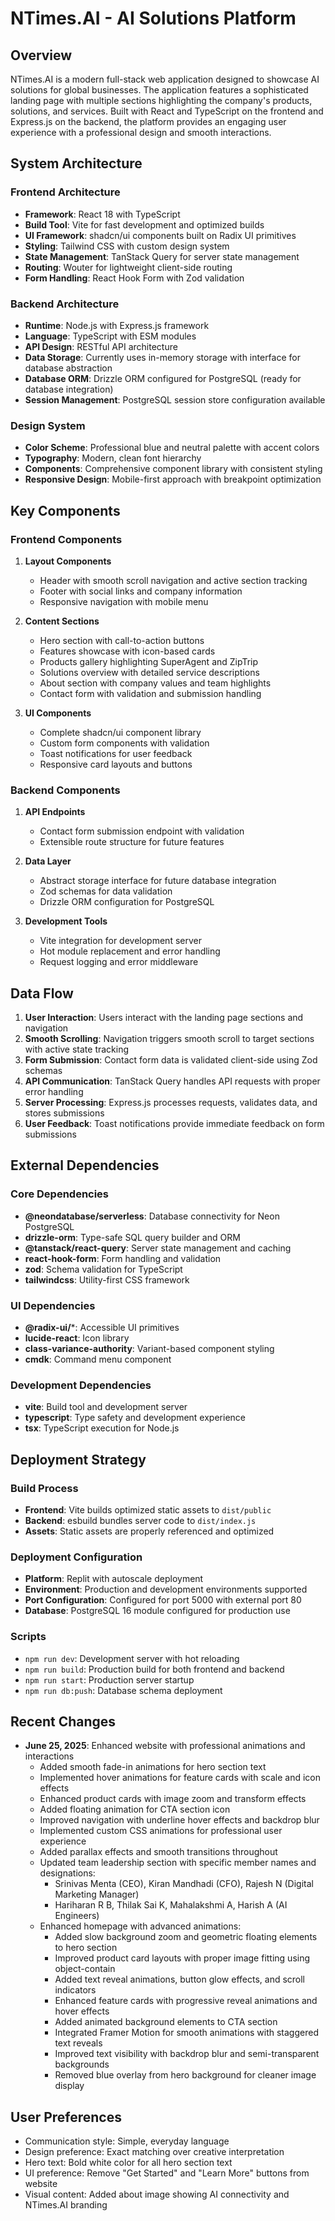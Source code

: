# NTimes.AI - AI Solutions Platform

## Overview

NTimes.AI is a modern full-stack web application designed to showcase AI solutions for global businesses. The application features a sophisticated landing page with multiple sections highlighting the company's products, solutions, and services. Built with React and TypeScript on the frontend and Express.js on the backend, the platform provides an engaging user experience with a professional design and smooth interactions.

## System Architecture

### Frontend Architecture
- **Framework**: React 18 with TypeScript
- **Build Tool**: Vite for fast development and optimized builds
- **UI Framework**: shadcn/ui components built on Radix UI primitives
- **Styling**: Tailwind CSS with custom design system
- **State Management**: TanStack Query for server state management
- **Routing**: Wouter for lightweight client-side routing
- **Form Handling**: React Hook Form with Zod validation

### Backend Architecture
- **Runtime**: Node.js with Express.js framework
- **Language**: TypeScript with ESM modules
- **API Design**: RESTful API architecture
- **Data Storage**: Currently uses in-memory storage with interface for database abstraction
- **Database ORM**: Drizzle ORM configured for PostgreSQL (ready for database integration)
- **Session Management**: PostgreSQL session store configuration available

### Design System
- **Color Scheme**: Professional blue and neutral palette with accent colors
- **Typography**: Modern, clean font hierarchy
- **Components**: Comprehensive component library with consistent styling
- **Responsive Design**: Mobile-first approach with breakpoint optimization

## Key Components

### Frontend Components
1. **Layout Components**
   - Header with smooth scroll navigation and active section tracking
   - Footer with social links and company information
   - Responsive navigation with mobile menu

2. **Content Sections**
   - Hero section with call-to-action buttons
   - Features showcase with icon-based cards
   - Products gallery highlighting SuperAgent and ZipTrip
   - Solutions overview with detailed service descriptions
   - About section with company values and team highlights
   - Contact form with validation and submission handling

3. **UI Components**
   - Complete shadcn/ui component library
   - Custom form components with validation
   - Toast notifications for user feedback
   - Responsive card layouts and buttons

### Backend Components
1. **API Endpoints**
   - Contact form submission endpoint with validation
   - Extensible route structure for future features

2. **Data Layer**
   - Abstract storage interface for future database integration
   - Zod schemas for data validation
   - Drizzle ORM configuration for PostgreSQL

3. **Development Tools**
   - Vite integration for development server
   - Hot module replacement and error handling
   - Request logging and error middleware

## Data Flow

1. **User Interaction**: Users interact with the landing page sections and navigation
2. **Smooth Scrolling**: Navigation triggers smooth scroll to target sections with active state tracking
3. **Form Submission**: Contact form data is validated client-side using Zod schemas
4. **API Communication**: TanStack Query handles API requests with proper error handling
5. **Server Processing**: Express.js processes requests, validates data, and stores submissions
6. **User Feedback**: Toast notifications provide immediate feedback on form submissions

## External Dependencies

### Core Dependencies
- **@neondatabase/serverless**: Database connectivity for Neon PostgreSQL
- **drizzle-orm**: Type-safe SQL query builder and ORM
- **@tanstack/react-query**: Server state management and caching
- **react-hook-form**: Form handling and validation
- **zod**: Schema validation for TypeScript
- **tailwindcss**: Utility-first CSS framework

### UI Dependencies
- **@radix-ui/***: Accessible UI primitives
- **lucide-react**: Icon library
- **class-variance-authority**: Variant-based component styling
- **cmdk**: Command menu component

### Development Dependencies
- **vite**: Build tool and development server
- **typescript**: Type safety and development experience
- **tsx**: TypeScript execution for Node.js

## Deployment Strategy

### Build Process
- **Frontend**: Vite builds optimized static assets to `dist/public`
- **Backend**: esbuild bundles server code to `dist/index.js`
- **Assets**: Static assets are properly referenced and optimized

### Deployment Configuration
- **Platform**: Replit with autoscale deployment
- **Environment**: Production and development environments supported
- **Port Configuration**: Configured for port 5000 with external port 80
- **Database**: PostgreSQL 16 module configured for production use

### Scripts
- `npm run dev`: Development server with hot reloading
- `npm run build`: Production build for both frontend and backend
- `npm run start`: Production server startup
- `npm run db:push`: Database schema deployment

## Recent Changes

- **June 25, 2025**: Enhanced website with professional animations and interactions
  - Added smooth fade-in animations for hero section text
  - Implemented hover animations for feature cards with scale and icon effects
  - Enhanced product cards with image zoom and transform effects
  - Added floating animation for CTA section icon
  - Improved navigation with underline hover effects and backdrop blur
  - Implemented custom CSS animations for professional user experience
  - Added parallax effects and smooth transitions throughout
  - Updated team leadership section with specific member names and designations:
    - Srinivas Menta (CEO), Kiran Mandhadi (CFO), Rajesh N (Digital Marketing Manager)
    - Hariharan R B, Thilak Sai K, Mahalakshmi A, Harish A (AI Engineers)
  - Enhanced homepage with advanced animations:
    - Added slow background zoom and geometric floating elements to hero section
    - Improved product card layouts with proper image fitting using object-contain
    - Added text reveal animations, button glow effects, and scroll indicators
    - Enhanced feature cards with progressive reveal animations and hover effects
    - Added animated background elements to CTA section
    - Integrated Framer Motion for smooth animations with staggered text reveals
    - Improved text visibility with backdrop blur and semi-transparent backgrounds
    - Removed blue overlay from hero background for cleaner image display

## User Preferences

- Communication style: Simple, everyday language
- Design preference: Exact matching over creative interpretation
- Hero text: Bold white color for all hero section text
- UI preference: Remove "Get Started" and "Learn More" buttons from website
- Visual content: Added about image showing AI connectivity and NTimes.AI branding